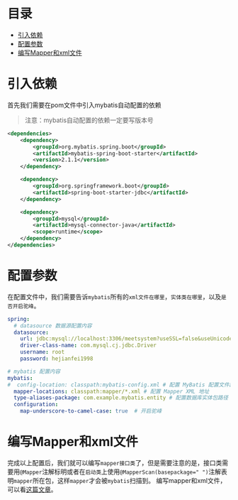 # 目录
* [引入依赖](#引入依赖)
* [配置参数](#配置参数)
* [编写Mapper和xml文件](#编写Mapper和xml文件)
# 引入依赖
首先我们需要在pom文件中引入mybatis自动配置的依赖
> 注意：mybatis自动配置的依赖一定要写版本号
```xml
<dependencies>
    <dependency>
        <groupId>org.mybatis.spring.boot</groupId>
        <artifactId>mybatis-spring-boot-starter</artifactId>
        <version>2.1.1</version>
    </dependency>

    <dependency>
        <groupId>org.springframework.boot</groupId>
        <artifactId>spring-boot-starter-jdbc</artifactId>
    </dependency>

    <dependency>
        <groupId>mysql</groupId>
        <artifactId>mysql-connector-java</artifactId>
        <scope>runtime</scope>
    </dependency>
</dependencies>
```
# 配置参数
在配置文件中，我们需要告诉`mybatis`所有的`xml文件在哪里`，`实体类在哪里`，以及`是否开启驼峰`。
```yaml
spring:
  # datasource 数据源配置内容
  datasource:
    url: jdbc:mysql://localhost:3306/meetsystem?useSSL=false&useUnicode=true&characterEncoding=UTF-8
    driver-class-name: com.mysql.cj.jdbc.Driver
    username: root
    password: hejianfei1998

# mybatis 配置内容
mybatis:
#  config-location: classpath:mybatis-config.xml # 配置 MyBatis 配置文件路径
  mapper-locations: classpath:mapper/*.xml # 配置 Mapper XML 地址
  type-aliases-package: com.example.mybatis.entity # 配置数据库实体包路径
  configuration:
    map-underscore-to-camel-case: true  # 开启驼峰
```
# 编写Mapper和xml文件
完成以上配置后，我们就可以编写`mapper接口类`了，但是需要注意的是，接口类需要用`@Mapper`注解标明或者在`启动类`上使用`@MapperScan(basepackage=" ")`注解表明`mapper`所在包，这样`mapper`才会被`mybatis`扫描到。
编写mapper和xml文件，可以看[这篇文章](https://blog.csdn.net/qq_43705697/article/details/127803814?spm=1001.2014.3001.5502)。